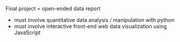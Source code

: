 

Final project = open-ended data report
- must involve quantitative data analysis / manipulation with python
- must involve interactive front-end web data visualization using JavaScript